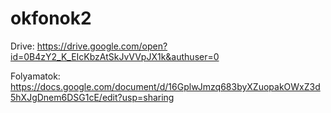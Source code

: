 okfonok2
========
Drive: https://drive.google.com/open?id=0B4zY2_K_EIcKbzAtSkJvVVpJX1k&authuser=0

Folyamatok: https://docs.google.com/document/d/16GplwJmzq683byXZuopakOWxZ3d5hXJgDnem6DSG1cE/edit?usp=sharing
